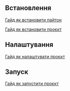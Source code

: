 ## Встановлення

[Гайд як встановити пайтон](/content/installing/installing_python.md)

[Гайд як встановити проєкт](/content/installing/installing_project.md)

## Налаштування

[Гайд як налаштувати проєкт](/content/configs/configuring.md)

## Запуск

[Гайд як запустити проєкт](/content/starting.md)